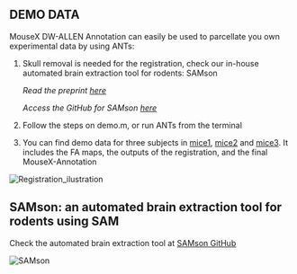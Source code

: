 ## DEMO DATA

MouseX DW-ALLEN Annotation can easily be used to parcellate you own experimental data by using ANTs:

1) Skull removal is needed for the registration, check our in-house automated brain extraction tool for rodents: SAMson  

      _Read the preprint [here](https://doi.org/10.1101/2024.03.07.583982)_  

      _Access the GitHub for SAMson [here](https://github.com/CanalsLab/SAMson)_


2) Follow the steps on demo.m, or run ANTs from the terminal
3) You can find demo data for three subjects in [mice1](mice1), [mice2](mice2) and [mice3](mice3). It includes the FA maps, the outputs of the registration, and the final MouseX-Annotation

![Registration_ilustration](https://github.com/user-attachments/assets/21f49dd4-2b03-48f6-a125-f5059e36d239)



## SAMson: an automated brain extraction tool for rodents using SAM

Check the automated brain extraction tool at [SAMson GitHub](https://github.com/CanalsLab/SAMson)

![SAMson](https://github.com/user-attachments/assets/f13f45e6-b52b-476b-a97e-2f1a386643cb)

